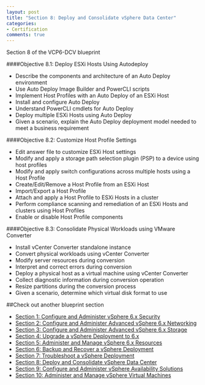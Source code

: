 ```yaml
---
layout: post
title: "Section 8: Deploy and Consolidate vSphere Data Center"
categories:
- Certification
comments: true
---
```

Section 8 of the VCP6-DCV blueprint

####Objective 8.1: Deploy ESXi Hosts Using Autodeploy
- Describe the components and architecture of an Auto Deploy environment
- Use Auto Deploy Image Builder and PowerCLI scripts
- Implement Host Profiles with an Auto Deploy of an ESXi Host
- Install and configure Auto Deploy
- Understand PowerCLI cmdlets for Auto Deploy
- Deploy multiple ESXi Hosts using Auto Deploy
- Given a scenario, explain the Auto Deploy deployment model needed to meet a business requirement

####Objective 8.2: Customize Host Profile Settings
- Edit answer file to customize ESXi Host settings
- Modify and apply a storage path selection plugin (PSP) to a device using host profiles
- Modify and apply switch configurations across multiple hosts using a Host Profile
- Create/Edit/Remove a Host Profile from an ESXi Host
- Import/Export a Host Profile
- Attach and apply a Host Profile to ESXi Hosts in a cluster
- Perform compliance scanning and remediation of an ESXi Hosts and clusters using Host Profiles
- Enable or disable Host Profile components

####Objective 8.3: Consolidate Physical Workloads using VMware Converter
- Install vCenter Converter standalone instance
- Convert physical workloads using vCenter Converter
- Modify server resources during conversion
- Interpret and correct errors during conversion
- Deploy a physical host as a virtual machine using vCenter Converter
- Collect diagnostic information during conversion operation
- Resize partitions during the conversion process
- Given a scenario, determine which virtual disk format to use

##Check out another blueprint section
- [Section 1: Configure and Administer vSphere 6.x Security](/certification/section-1-configure-and-administer-vsphere-6x-security/)
- [Section 2: Configure and Administer Advanced vSphere 6.x Networking](/certification/section-2-configure-and-administer-advanced-vsphere-6x-networking/)
- [Section 3: Configure and Administer Advanced vSphere 6.x Storage](/certification/section-3-configure-and-administer-advanced-vsphere-6x-storage/)
- [Section 4: Upgrade a vSphere Deployment to 6.x](/certification/section-4-upgrade-a-vsphere-deployment-to-6x/)
- [Section 5: Administer and Manage vSphere 6.x Resources](/certification/section-5-administer-and-manage-vsphere-6x-resources/)
- [Section 6: Backup and Recover a vSphere Deployment](/certification/section-6-backup-and-recover-a-vsphere-deployment/)
- [Section 7: Troubleshoot a vSphere Deployment](/certification/section-7-troubleshoot-a-vsphere-deployment/)
- [Section 8: Deploy and Consolidate vSphere Data Center](/certification/section-8-deploy-and-consolidate-vsphere-data-center/)
- [Section 9: Configure and Administer vSphere Availability Solutions](/certification/section-9-configure-and-administer-vsphere-availability-solutions/)
- [Section 10: Administer and Manage vSphere Virtual Machines](/certification/section-10-administer-and-manage-vsphere-virtual-machines/)
